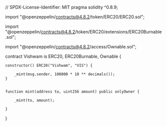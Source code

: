 // SPDX-License-Identifier: MIT
pragma solidity ^0.8.9;

import "@openzeppelin/contracts@4.8.2/token/ERC20/ERC20.sol";

import "@openzeppelin/contracts@4.8.2/token/ERC20/extensions/ERC20Burnable.sol";

import "@openzeppelin/contracts@4.8.2/access/Ownable.sol";

contract Vishwam is ERC20, ERC20Burnable, Ownable {

    constructor() ERC20("Vishwam", "VIS") {
    
        _mint(msg.sender, 100000 * 10 ** decimals());
    }
    
    
    function mint(address to, uint256 amount) public onlyOwner {
    
        _mint(to, amount);
        
    }
    
}

